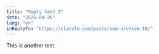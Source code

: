 ```yaml
---
title: "Reply test 2"
date: "2025-04-26"
lang: "en"
inReplyTo: "https://clarale.com/posts/now-archive-10/"
---
```


This is another test.
